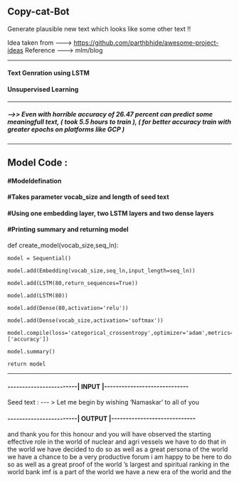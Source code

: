 ## Copy-cat-Bot
Generate plausible new text which looks like some other text !!

Idea taken from --->
https://github.com/parthbhide/awesome-project-ideas
Reference --->
mlm/blog

__________________________________________________________________________________________________________________________
#### Text Genration using LSTM 
#### Unsupervised Learning

__________________________________________________________________________________________________________________________

##### -->> Even with horrible accuracy of 26.47 percent can predict some meaningfull text, ( took 5.5 hours to train ), ( for better accuracy train with greater epochs on platforms like GCP )

__________________________________________________________________________________________________________________________

## Model Code :

#### #Modeldefination

#### #Takes parameter vocab_size and length of seed text

#### #Using one embedding layer, two LSTM layers and two dense layers

#### #Printing summary and returning model



def create_model(vocab_size,seq_ln):

    model = Sequential()
    
    model.add(Embedding(vocab_size,seq_ln,input_length=seq_ln))
    
    model.add(LSTM(80,return_sequences=True))
    
    model.add(LSTM(80))
    
    model.add(Dense(80,activation='relu'))
    
    model.add(Dense(vocab_size,activation='softmax'))
    
    model.compile(loss='categorical_crossentropy',optimizer='adam',metrics=['accuracy'])
    
    model.summary()
    
    return model


____________________________________________________________________________________________________________

#### ------------------------| INPUT |-----------------------------

Seed text : --- > Let me begin by wishing ‘Namaskar’ to all of you

#### ------------------------| OUTPUT |-----------------------------

and thank you for this honour and you will have observed the starting effective role in the world of nuclear and agri vessels we have to do that in the world we have decided to do so as well as a great persona of the world we have a chance to be a very productive forum i am happy to be here to do so as well as a great proof of the world ’s largest and spiritual ranking in the world bank imf is a part of the world we have a new era of the world and the
